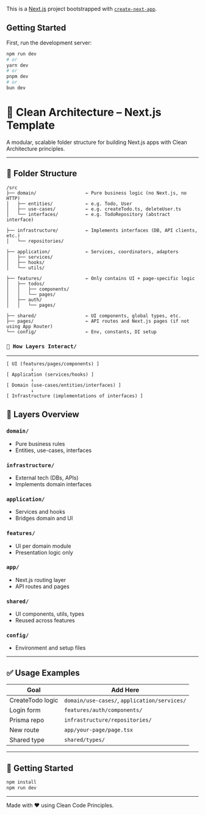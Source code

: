 This is a [Next.js](https://nextjs.org) project bootstrapped with [`create-next-app`](https://nextjs.org/docs/app/api-reference/cli/create-next-app).

## Getting Started

First, run the development server:

```bash
npm run dev
# or
yarn dev
# or
pnpm dev
# or
bun dev
```

# 🧱 Clean Architecture – Next.js Template

A modular, scalable folder structure for building Next.js apps with Clean Architecture principles.

---

## 📁 Folder Structure

```
/src
├── domain/                  ← Pure business logic (no Next.js, no HTTP)
│   ├── entities/            ← e.g. Todo, User
│   ├── use-cases/           ← e.g. createTodo.ts, deleteUser.ts
│   └── interfaces/          ← e.g. TodoRepository (abstract interface)

├── infrastructure/          ← Implements interfaces (DB, API clients, etc.)
│   └── repositories/

├── application/             ← Services, coordinators, adapters
│   ├── services/
│   ├── hooks/
│   └── utils/

├── features/                ← Only contains UI + page-specific logic
│   ├── todos/
│   │   ├── components/
│   │   └── pages/
│   ├── auth/
│   │   └── pages/

├── shared/                  ← UI components, global types, etc.
├── pages/                   ← API routes and Next.js pages (if not using App Router)
└── config/                  ← Env, constants, DI setup
```

### `🧩 How Layers Interact/`
---
```
[ UI (features/pages/components) ]
         ↓
[ Application (services/hooks) ]
         ↓
[ Domain (use-cases/entities/interfaces) ]
         ↓
[ Infrastructure (implementations of interfaces) ]
```

## 🔄 Layers Overview

### `domain/`
- Pure business rules
- Entities, use-cases, interfaces

### `infrastructure/`
- External tech (DBs, APIs)
- Implements domain interfaces

### `application/`
- Services and hooks
- Bridges domain and UI

### `features/`
- UI per domain module
- Presentation logic only

### `app/`
- Next.js routing layer
- API routes and pages

### `shared/`
- UI components, utils, types
- Reused across features

### `config/`
- Environment and setup files

---

## ✅ Usage Examples

| Goal                       | Add Here                                     |
|----------------------------|----------------------------------------------|
| CreateTodo logic          | `domain/use-cases/`, `application/services/` |
| Login form                | `features/auth/components/`                  |
| Prisma repo               | `infrastructure/repositories/`              |
| New route                 | `app/your-page/page.tsx`                     |
| Shared type               | `shared/types/`                              |

---

## 🏁 Getting Started

```bash
npm install
npm run dev
```

---

Made with ❤️ using Clean Code Principles.
